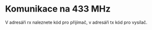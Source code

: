 Komunikace na 433 MHz
=====================

V adresáři rx naleznete kód pro přijímač, v adresáři tx kód pro vysílač.

